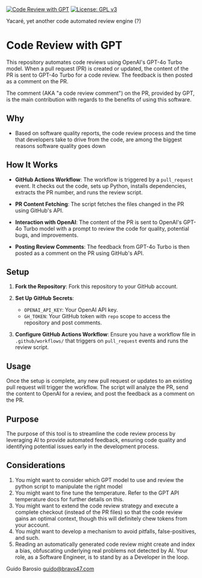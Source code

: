 [![Code Review with GPT](https://github.com/gubaros/ai-cr/actions/workflows/cia.yml/badge.svg)](https://github.com/gubaros/ai-cr/actions/workflows/cia.yml)
[![License: GPL v3](https://img.shields.io/badge/License-GPLv3-blue.svg)](https://www.gnu.org/licenses/gpl-3.0)

Yacaré, yet another code automated review engine (?)

# Code Review with GPT

This repository automates code reviews using OpenAI's GPT-4o Turbo model. When a pull request (PR) is created or updated, the content of the PR is sent to GPT-4o Turbo for a code review. The feedback is then posted as a comment on the PR.

The comment (AKA "a code review comment") on the PR, provided by GPT, is the main contribution with regards to the benefits of using this software. 

## Why 

- Based on software quality reports, the code review process and the time that developers take to drive from the code, are among the biggest reasons software quality goes down

## How It Works

- **GitHub Actions Workflow**: The workflow is triggered by a `pull_request` event. It checks out the code, sets up Python, installs dependencies, extracts the PR number, and runs the review script.

- **PR Content Fetching**: The script fetches the files changed in the PR using GitHub's API.

- **Interaction with OpenAI**: The content of the PR is sent to OpenAI's GPT-4o Turbo model with a prompt to review the code for quality, potential bugs, and improvements.

- **Posting Review Comments**: The feedback from GPT-4o Turbo is then posted as a comment on the PR using GitHub's API.

## Setup

1. **Fork the Repository**: Fork this repository to your GitHub account.

2. **Set Up GitHub Secrets**:
   - `OPENAI_API_KEY`: Your OpenAI API key.
   - `GH_TOKEN`: Your GitHub token with `repo` scope to access the repository and post comments.

3. **Configure GitHub Actions Workflow**: Ensure you have a workflow file in `.github/workflows/` that triggers on `pull_request` events and runs the review script.

## Usage

Once the setup is complete, any new pull request or updates to an existing pull request will trigger the workflow. The script will analyze the PR, send the content to OpenAI for a review, and post the feedback as a comment on the PR.

## Purpose

The purpose of this tool is to streamline the code review process by leveraging AI to provide automated feedback, ensuring code quality and identifying potential issues early in the development process. 

## Considerations 

1. You might want to consider which GPT model to use and review the python script to manipulate the right model 
2. You might want to fine tune the temperature. Refer to the GPT API temperature docs for further details on this. 
3. You might want to extend the code review strategy and execute a complete checkout (instead of the PR files) so that the code review gains an optimal context, though this will definitely chew tokens from your account.
4. You might want to develop a mechanism to avoid pitfalls, false-positives, and such.
5. Reading an automatically generated code review might create and index a bias, obfuscating underlying real problems not detected by AI. Your role, as a Software Engineer, is to stand by as a Developer in the loop. 

Guido Barosio <guido@bravo47.com>
